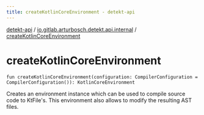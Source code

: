 ```yaml
---
title: createKotlinCoreEnvironment - detekt-api
---
```


[detekt-api](../index.html) / [io.gitlab.arturbosch.detekt.api.internal](index.html) / [createKotlinCoreEnvironment](./create-kotlin-core-environment.html)

# createKotlinCoreEnvironment

`fun createKotlinCoreEnvironment(configuration: CompilerConfiguration = CompilerConfiguration()): KotlinCoreEnvironment`

Creates an environment instance which can be used to compile source code to KtFile's.
This environment also allows to modify the resulting AST files.

